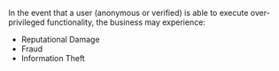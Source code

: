 
In the event that a user (anonymous or verified) is able to execute
over-privileged functionality, the business may experience:

- Reputational Damage
- Fraud
- Information Theft

